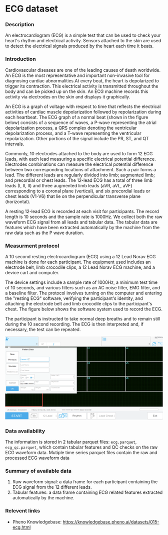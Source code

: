 # ECG dataset  

### Description 

An electrocardiogram (ECG) is a simple test that can be used to check your heart's rhythm and electrical activity. Sensors attached to the skin are used to detect the electrical signals produced by the heart each time it beats.

### Introduction

Cardiovascular diseases are one of the leading causes of death worldwide. An ECG is the most representative and important non-invasive tool for diagnosing cardiac abnormalities.At every beat, the heart is depolarized to trigger its contraction. This electrical activity is transmitted throughout the body and can be picked up on the skin. An ECG machine records this activity via electrodes on the skin and displays it graphically.

An ECG is a graph of voltage with respect to time that reflects the electrical activities of cardiac muscle depolarization followed by repolarization during each heartbeat. The ECG graph of a normal beat (shown in the figure below) consists of a sequence of waves, a P-wave representing the atrial depolarization process, a QRS complex denoting the ventricular depolarization process, and a T-wave representing the ventricular repolarization. Other portions of the signal include the PR, ST, and QT intervals. 

Commonly, 10 electrodes attached to the body are used to form 12 ECG leads, with each lead measuring a specific electrical potential difference. Electrodes combinations can measure the electrical potential difference between two corresponding locations of attachment. Such a pair forms a lead. The different leads are regularly divided into limb; augmented limb; and precordial or chest leads. The 12-lead ECG has a total of three limb leads (I, II, II) and three augmented limb leads (aVR, aVL, aVF) corresponding to a coronal plane (vertical), and six precordial leads or chest leads (V1-V6) that lie on the perpendicular transverse plane (horizontal).

A resting 12-lead ECG is recorded at each visit for participants. The record length is 10 seconds and the sample rate is 1000Hz. We collect both the raw waveform ECG signal from all leads and tabular data. The tabular data are features which have been extracted automatically by the machine from the raw data such as the P wave duration.

### Measurment protocol 
<!-- long measurment protocol for the data browser -->
A 10 second resting electrocardiogram (ECG) using a 12 Lead Norav ECG machine is done for each participant. The equipment used includes an electrode belt, limb crocodile clips, a 12 Lead Norav ECG machine, and a device cart and computer. 

The device settings include a sample rate of 1000Hz, a minimum test time of 10 seconds, and various filters such as an AC noise filter, EMG filter, and a baseline filter. The protocol involves turning on the computer and entering the "resting ECG" software, verifying the participant's identity, and attaching the electrode belt and limb crocodile clips to the participant's chest. The figure below shows the software system used to record the ECG.

The participant is instructed to take normal deep breaths and to remain still during the 10 second recording. The ECG is then interpreted and, if necessary, the test can be repeated.

![ecg info](ecg_info.png)

### Data availability 
<!-- for the example notebooks -->
The information is stored in 2 tabular parquet files: `ecg.parquet`, `ecg_qc.parquet`, which contain tabular features and QC checks on the raw ECG waveform data. Mutiple time series parquet files contain the raw and processed ECG waveform data

### Summary of available data 
<!-- for the data browser -->
1. Raw waveform signal: a data frame for each participant containing the ECG signal from the 12 different leads.
2. Tabular features: a data frame containing ECG related features extracted automatically by the machine.

### Relevent links

* Pheno Knowledgebase: https://knowledgebase.pheno.ai/datasets/015-ecg.html
